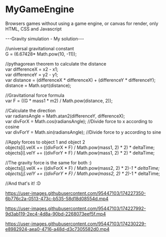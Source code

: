 # MyGameEngine
Browsers games without using a game engine, or canvas for render, only HTML, CSS and Javascript

---Gravity simulation - My solution--- <br/>

//universal gravitational constant <br/>
G = (6.67428* Math.pow(10, -11));

//pythagorean theorem to calculate the distance <br/>
var differenceX = x2 - x1; <br/>
var differenceY = y2 - y1; <br/>
var distance = (differenceX * differenceX) + (differenceY * differenceY); <br/>
distance = Math.sqrt(distance); <br/>

//Gravitational force formula <br/>
var F = ((G * mass1 * m2) / Math.pow(distance, 2));

//Calculate the direction <br/>
var radiansAngle = Math.atan2(differenceY, differenceX); <br/>
var divForX = Math.cos(radiansAngle); //Divide force to x according to cosine <br/>
var divForY = Math.sin(radiansAngle); //Divide force to y according to sine <br/>

//Apply forces to object 1 and object 2 <br/>
objects[i].velX += ((divForX * F) / Math.pow(mass1, 2) * 2) * deltaTime; <br/>
objects[i].velY += ((divForY * F) / Math.pow(mass1, 2) * 2) * deltaTime; <br/>
                        
//The gravity force is the same for both :) <br/>
objects[j].velX += ((divForX * F) / Math.pow(mass2, 2) * 2)*-1 * deltaTime; <br/>
objects[j].velY += ((divForY * F) / Math.pow(mass2, 2) * 2)*-1 * deltaTime; <br/>

//And that's it! :D <br/>

https://user-images.githubusercontent.com/95447103/174227350-6b776c2a-0513-473c-b535-58d18d08554d.mp4



https://user-images.githubusercontent.com/95447103/174227992-9d3ab119-2ec4-4d8a-90bd-2268073eef5f.mp4



https://user-images.githubusercontent.com/95447103/174230229-e8982924-aea0-4716-a48d-d3c7305582d0.mp4

